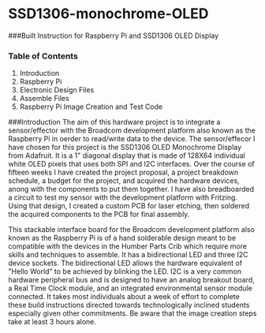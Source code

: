 # SSD1306-monochrome-OLED

###Built Instruction for Raspberry Pi and SSD1306 OLED Display

### Table of Contents

1. Introduction
2. Raspberry Pi 
3. Electronic Design Files
4. Assemble Files
5. Raspberry Pi Image Creation and Test Code



###Introduction
The aim of this hardware project is to integrate a sensor/effector with the Broadcom development platform also known as the Raspberry Pi in oerder to read/write data to the device. The sensor/effecor I have chosen for this project is the SSD1306 OLED Monochrome Display from Adafruit. It is a 1" diagonal display that is made of 128X64 individual white OLED pixels that uses both SPI and I2C interfaces. Over the course of fifteen weeks I have created the project proposal, a project breakdown schedule, a budget for the project, and acquired the hardware devices, anong with the components to put them together. I have also breadboarded a circuit to test my sensor with the development platform with Fritzing. Using that design, I created a custom PCB for laser etching, then soldered the acquired components to the PCB for final assembly. 


This stackable interface board for the Broadcom development platform also known as the Raspberry Pi is of a hand solderable design meant to be compatible with the devices in the Humber Parts Crib which require more skills and techniques to assemble. It has a bidirectional LED and three I2C device sockets. The bidirectional LED allows the hardware equivalent of "Hello World" to be achieved by blinking the LED. I2C is a very common hardware peripheral bus and is designed to have an analog breakout board, a Real Time Clock module, and an integrated environmental sensor module connected. It takes most individuals about a week of effort to complete these build instructions directed towards technologically inclined students especially given other commitments. Be aware that the image creation steps take at least 3 hours alone.
